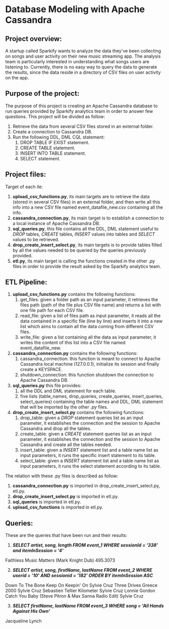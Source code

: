 # Database Modeling with Apache Cassandra

## Project overview:

A startup called Sparkify wants to analyze the data they've been collecting on songs and user activity on their new music streaming app. The analysis team is particularly interested in understanding what songs users are listening to. Currently, there is no easy way to query the data to generate the results, since the data reside in a directory of CSV files on user activity on the app.

## Purpose of the project:

The purpose of this project is creating an Apache Cassandra database to run queries provided by Sparkify analytics team in order to answer few questions.
This project will be divided as follow:
1. Retrieve the data from several CSV files stored in an external folder.
2. Create a connection to Cassandra DB.
3. Run the following DDL, DML CQL statement:
    1. DROP TABLE IF EXIST statement.
    2. CREATE TABLE statement.
    3. INSERT INTO TABLE statement.
    4. SELECT statement.

## Project files:

Target of each ile:
1. **upload_csv_functions.py**, its main targets are to retrieve the data (stored in several CSV files) in an external folder, and then write all this info into a new CSV file named event_datafile_new.csv containing all the info.
2. **cassandra_connection.py**, its main target is to establish a connection to a local instance of Apache Cassandra DB.
3. **sql_queries.py**, this file contains all the DDL, DML statement useful to _DROP_ tables, _CREATE_ tables, _INSERT_ values into tables and _SELECT_ values to be retrieved.
4. **drop_create_insert_select.py**, its main targets is to provide tables filled by all the values needed to be queried by the queries previously provided.
5. **etl.py**, its main target is calling the functions created in the other .py files in order to provide the result asked by the Sparkify analytics team.

## ETL Pipeline:

1. **upload_csv_functions.py** contains the following functions:
    1. get_files: given a folder path as an input parameter, it retrieves the files path (path of the file plus CSV file name) and returns a list with one file path for each CSV file.
    2. read_file: given a list of files path as input parameter, it reads all the data contained in a specific file (line by line) and inserts it into a new list which aims to contain all the data coming from different CSV files.
    3. write_file: given a list containing all the data as input parameter, it writes the content of this list into a CSV file named event_datafile_new.
2. **cassandra_connection.py** contains the following functions:
    1. cassandra_connection: this function is meant to connect to Apache Cassandra local machine (127.0.0.1), initialize its session and finally create a KEYSPACE.
    2. shutdown_connection: this function shutdown the connection to Apache Cassandra DB.
3. **sql_queries.py** this file provides:
    1. all the DDL and DML statement for each table.
    2. five lists (table_names, drop_queries, create_queries, insert_queries, select_queries) containing the table names and DDL, DML statement that will be imported by the other _.py_ files.
4. **drop_create_insert_select.py** contains the following functions:
    1. drop_table: given a _DROP_ statement queries list as an input parameter, it establishes the connection and the session to Apache Cassandra and drop all the tables.
    2. create_table: given a _CREATE_ statement queries list as an input parameter, it establishes the connection and the session to Apache Cassandra and create all the tables needed.
    3. insert_table: given a _INSERT_ statement list and a table name list as input parameters, it runs the specific insert statement to its table.  
    4. select_table: given a _INSERT_ statement list and a table name list as input parameters, it runs the select statement according to its table.

The relation with these .py files is described as follow:
1. **cassandra_connection.py** is imported in drop_create_insert_select.py, etl.py.
2. **drop_create_insert_select.py** is imported in etl.py.
3. **sql_queries** is imported in etl.py.
4. **upload_csv_functions** is imported in etl.py.

## Queries:

These are the queries that have been run and their results:

1. _**SELECT artist, song, length FROM event_1 WHERE sessionId = '338' and itemInSession = '4'**_ 

Faithless Music Matters (Mark Knight Dub) 495.3073

2. _**SELECT artist, song, firstName, lastName FROM event_2 WHERE userid = '10' AND sessionid = '182' ORDER BY itemInSession ASC**_

Down To The Bone Keep On Keepin' On Sylvie Cruz
Three Drives Greece 2000 Sylvie Cruz
Sebastien Tellier Kilometer Sylvie Cruz
Lonnie Gordon Catch You Baby (Steve Pitron & Max Sanna Radio Edit) Sylvie Cruz

3. _**SELECT firstName, lastName FROM event_3 WHERE song = 'All Hands Against His Own'**_

Jacqueline Lynch